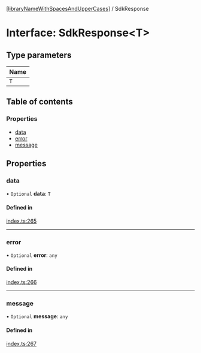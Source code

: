 [[libraryNameWithSpacesAndUpperCases]](../README.md) / SdkResponse

# Interface: SdkResponse<T\>

## Type parameters

| Name |
| :------ |
| `T` |

## Table of contents

### Properties

- [data](SdkResponse.md#data)
- [error](SdkResponse.md#error)
- [message](SdkResponse.md#message)

## Properties

### data

• `Optional` **data**: `T`

#### Defined in

[index.ts:265](https://github.com/undaku/js-sdk/blob/616e62b/src/index.ts#L265)

___

### error

• `Optional` **error**: `any`

#### Defined in

[index.ts:266](https://github.com/undaku/js-sdk/blob/616e62b/src/index.ts#L266)

___

### message

• `Optional` **message**: `any`

#### Defined in

[index.ts:267](https://github.com/undaku/js-sdk/blob/616e62b/src/index.ts#L267)
